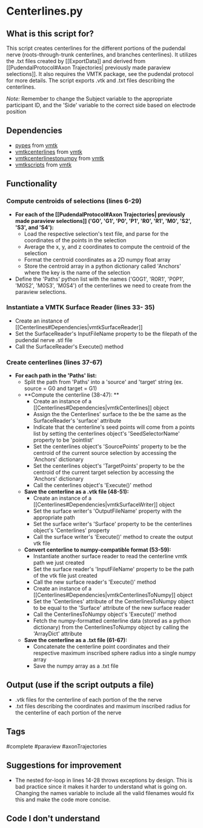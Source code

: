 # Centerlines.py
## What is this script for?
This script creates centerlines for the different portions of the pudendal nerve (roots-through-trunk centerlines, and branches centerlines). It utilizes the .txt files created by [[ExportData]] and derived from  [[PudendalProtocol#Axon Trajectories| previously made paraview selections]]. It also requires the VMTK package, see the pudendal protocol for more details. The script exports .vtk and .txt files describing the centerlines.

*Note:* Remember to change the Subject variable to the appropriate participant ID, and the 'Side' variable to the correct side based on electrode position

## Dependencies
- [pypes](http://www.vmtk.org/documentation/pypes.html) from [vmtk](http://www.vmtk.org/documentation/)
- [vmtkcenterlines](http://www.vmtk.org/vmtkscripts/vmtkcenterlines.html) from [vmtk](http://www.vmtk.org/documentation/)
- [vmtkcenterlinestonumpy](http://www.vmtk.org/vmtkscripts/vmtkcenterlinestonumpy.html) from [vmtk](http://www.vmtk.org/documentation/)
- [vmtkscripts](http://www.vmtk.org/tutorials/ScriptsBasic.html) from [vmtk](http://www.vmtk.org/documentation/)

## Functionality 
### Compute centroids of selections (lines 6-29)
- **For each of the [[PudendalProtocol#Axon Trajectories| previously made paraview selections]] ('G0', 'G1', 'P0', 'P1', 'R0', 'R1', 'M0', 'S2', 'S3', and 'S4'):**
	- Load the respective selection's text file, and parse for the coordinates of the points in the selection
	- Average the x, y, and z coordinates to compute the centroid of the selection 
	- Format the centroid coordinates as a 2D numpy float array
	- Store the centroid array in a python dictionary called 'Anchors' where the key is the name of the selection
- Define the 'Paths' python list with the names ('G0G1', 'R0R1', 'P0P1', 'M0S2', 'M0S3', 'M0S4') of the centerlines we need to create from the paraview selections.

### Instantiate a VMTK Surface Reader (lines 33- 35)
- Create an instance of [[Centerlines#Dependencies|vmtkSurfaceReader]]
- Set the SurfaceReader's InputFileName property to be the filepath of the pudendal nerve .stl file 
- Call the SurfaceReader's Execute() method

### Create centerlines (lines 37-67)
- **For each path in the 'Paths' list:**
	-  Split the path from 'Paths' into a 'source' and 'target' string (ex. source = G0 and target = G1)
	- **Compute the centerline (38-47): **
		- Create an instance of a [[Centerlines#Dependencies|vmtkCenterlines]] object
		- Assign the the Centerlines' surface to the be the same as the SurfaceReader's 'surface' attribute
		- Indicate that the centerline's seed points will come from a points list by setting the centerlines object's 'SeedSelectorName' property to be 'pointlist'
		- Set the centerlines object's 'SourcePoints' property to be the centroid of the current source selection by accessing the 'Anchors' dictionary
		- Set the centerlines object's 'TargetPoints' property to be the centroid of the current target selection by accessing the 'Anchors' dictionary
		- Call the centerlines object's 'Execute()' method
	- **Save the centerline as a .vtk file (48-51):**
		- Create an instance of a [[Centerlines#Dependencies|vmtkSurfaceWriter]] object
		- Set the surface writer's 'OutputFileName' property with the appropriate path
		- Set the surface writer's 'Surface' property to be the centerlines object's 'Centerlines' property
		- Call the surface writer's 'Execute()' method to create the output vtk file
	- **Convert centerline to numpy-compatible format (53-59):**
		- Instantiate another surface reader to read the centerline vmtk path we just created
		- Set the surface reader's 'InputFileName' property to be the path of the vtk file just created
		- Call the new surface reader's 'Execute()' method
		- Create an instance of a [[Centerlines#Dependencies|vmtkCenterlinesToNumpy]] object
		- Set the 'Centerlines' attribute of the CenterlinesToNumpy object to be equal to the 'Surface' attribute of the new surface reader
		- Call the CenterlinesToNumpy object's 'Execute()' method
		- Fetch the numpy-formatted centerline data (stored as a python dictionary) from the CenterlinesToNumpy object by calling the 'ArrayDict' attribute
	- **Save the centerline as a .txt file (61-67):**
		- Concatenate the centerline point coordinates and their respective maximum inscribed sphere radius into a single numpy array 
		- Save the numpy array as a .txt file

## Output (use if the script outputs a file)
- .vtk files for the centerline of each portion of the the nerve
- .txt files describing the coordinates and maximum inscribed radius for the centerline of each portion of the nerve

## Tags
#complete #paraview #axonTrajectories 

## Suggestions for improvement
- The nested for-loop in lines 14-28  throws exceptions by design. This is bad practice since it makes it harder to understand what is going on. Changing the names variable to include all the valid filenames would fix this and make the code more concise.

## Code I don't understand


